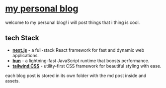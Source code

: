 # [my personal blog](https://luis-ota.github.io/luis-blog/)

welcome to my personal blog! i will post things that i thing is cool. 


## tech Stack

- **[next.js](https://nextjs.org/)** - a full-stack React framework for fast and dynamic web applications.
- **[bun](https://bun.sh/)** - a lightning-fast JavaScript runtime that boosts performance.
- **[tailwind CSS](https://tailwindcss.com/)** - utility-first CSS framework for beautiful styling with ease.

each blog post is stored in its own folder with the md post inside and assets.

